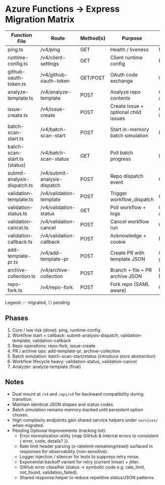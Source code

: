 # Azure Functions → Express Migration Matrix

| Function File | Route | Method(s) | Purpose | External Deps | Complexity | Migrated | Tests Written | Tests Passing |
|---------------|-------|-----------|---------|---------------|------------|----------|---------------|---------------|
| ping.ts | /v4/ping | GET | Health / liveness | None | Very Low | ✅ | ✅ | ✅ |
| runtime-config.ts | /v4/client-settings | GET | Client runtime config | Env only | Low | ✅ | ✅ | ✅ |
| github-oauth-token.ts | /v4/github-oauth-token | GET/POST | OAuth code exchange | GitHub OAuth | Medium | ✅ | ✅ | ✅ |
| analyze-template.ts | /v4/analyze-template | POST | Analyze repo contents | Octokit, analyzer-core | High | ✅ | ✅ | ✅ |
| issue-create.ts | /v4/issue-create | POST | Create issue + optional child issues | Octokit issues/labels | Medium | ✅ | ✅ | ✅ |
| batch-scan-start.ts | /v4/batch-scan-start | POST | Start in-memory batch simulation | In-memory store | Medium | ✅ | ✅ | ✅ |
| batch-scan-start.ts (status) | /v4/batch-scan-status | GET | Poll batch progress | In-memory store | Medium | ✅ | ✅ | ✅ |
| submit-analysis-dispatch.ts | /v4/submit-analysis-dispatch | POST | Repo dispatch event | GitHub dispatch | Low | ✅ | ✅ | ✅ |
| validation-template.ts | /v4/validation-template | POST | Trigger workflow_dispatch | Octokit actions | Medium | ✅ | ✅ | ✅ |
| validation-status.ts | /v4/validation-status | GET | Poll workflow + logs | Octokit actions/artifacts | High | ✅ | ✅ | ✅ |
| validation-cancel.ts | /v4/validation-cancel | POST | Cancel workflow run | Octokit actions | Medium | ✅ | ✅ | ✅ |
| validation-callback.ts | /v4/validation-callback | POST | Acknowledge + cookie | None | Low | ✅ | ✅ | ✅ |
| add-template-pr.ts | /v4/add-template-pr | POST | Create PR with template JSON | Octokit git/contents/pulls | Medium | ✅ | ✅ | ✅ |
| archive-collection.ts | /v4/archive-collection | POST | Branch + file + PR archive JSON | Raw GitHub REST | Medium | ✅ | ✅ | ✅ |
| repo-fork.ts | /v4/repo-fork | POST | Fork repo (SAML aware) | Octokit repos | Medium | ✅ | ✅ | ✅ |

Legend: ✅ migrated, ☐ pending

## Phases
1. Core / low risk (done): ping, runtime-config
2. Workflow start + callback: submit-analysis-dispatch, validation-template, validation-callback
3. Repo operations: repo-fork, issue-create
4. PR / archive ops: add-template-pr, archive-collection
5. Batch simulation: batch-scan-start/status (introduce store abstraction)
6. Workflow lifecycle heavy: validation-status, validation-cancel
7. Analyzer: analyze-template (final)

## Notes
- Dual mount at `/v4` and `/api/v4` for backward compatibility during transition.
- Maintain identical JSON shapes and status codes.
- Batch simulation remains memory-backed until persistent option chosen.
- High complexity endpoints gain shared service helpers under `services/` when migrated.
- Pending Optional Improvements (tracking list):
	- Error normalization utility (map GitHub & internal errors to consistent { error, code, details? }).
	- Rate limit header parsing (x-ratelimit-remaining/reset) surfaced in responses for observability (non-sensitive).
	- Logger injection / silencer for tests to suppress retry noise.
	- Exponential backoff variant for retry (current linear) + jitter.
	- GitHub error classifier (status → symbolic code e.g. rate_limit, not_found, validation_failed).
	- Shared response helper to reduce repetitive status/JSON patterns.
